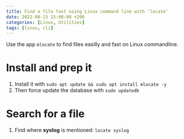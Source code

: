 ```yaml
---
title: Find a file fast using Linux command line with 'locate'
date: 2022-08-15 15:00:00 +200
categories: [Linux, Utilities]
tags: [linux, cli]
---
```


Use the app ``mlocate`` to find files easilly and fast on Linux commandline.

# Install and prep it
1. Install it with ``sudo apt update && sudo apt install mlocate -y``
1. Then force update the database with ``sudo updatedb``


# Search for a file
1. Find where **syslog** is mentioned: ``locate syslog``